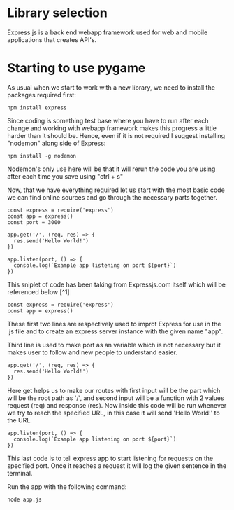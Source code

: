 # Library selection

Express.js is a back end webapp framework used for web and mobile applications that creates API's. 

# Starting to use pygame

As usual when we start to work with a new library, we need to install the packages required first:

```
npm install express
```

Since coding is something test base where you have to run after each change and working with webapp framework makes this progress a little harder than it should be. Hence, even if it is not required I suggest installing "nodemon" along side of Express:

```
npm install -g nodemon
```

Nodemon's only use here will be that it will rerun the code you are using after each time you save using "ctrl + s"

Now, that we have everything required let us start with the most basic code we can find online sources and go through the necessary parts together.

```
const express = require('express')
const app = express()
const port = 3000

app.get('/', (req, res) => {
  res.send('Hello World!')
})

app.listen(port, () => {
  console.log(`Example app listening on port ${port}`)
})
```

This sniplet of code has been taking from Expressjs.com itself which will be referenced below [^1]

```
const express = require('express')
const app = express()
```

These first two lines are respectively used to improt Express for use in the .js file and to create an express server instance with the given name "app".

Third line is used to make port as an variable which is not necessary but it makes user to follow and new people to understand easier.

```
app.get('/', (req, res) => {
  res.send('Hello World!')
})
```

Here get helps us to make our routes with first input will be the part which will be the root path as '/', and second input will be a function with 2 values request (req) and response (res). Now inside this code will be run whenever we try to reach the specified URL, in this case it will send 'Hello World!' to the URL.

```
app.listen(port, () => {
  console.log(`Example app listening on port ${port}`)
})
```
This last code is to tell express app to start listening for requests on the specified port. Once it reaches a request it will log the given sentence in the terminal.

Run the app with the following command:

```
node app.js
```